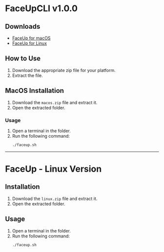 # FaceUpCLI v1.0.0

## Downloads
- [FaceUp for macOS](https://github.com/imonish8/Big-Data-Analytics/FaceUpCLI/Realeses/macos.zip)
- [FaceUp for Linux](https://github.com/imonish8/Big-Data-Analytics/FaceUpCLI/Realeses/linux.zip)

## How to Use
1. Download the appropriate zip file for your platform.
2. Extract the file.

## MacOS Installation
1. Download the `macos.zip` file and extract it.
2. Open the extracted folder.

### Usage
1. Open a terminal in the folder.
2. Run the following command:
   ```bash
   ./faceup.sh

---

# FaceUp - Linux Version

## Installation
1. Download the `linux.zip` file and extract it.
2. Open the extracted folder.

## Usage
1. Open a terminal in the folder.
2. Run the following command:
   ```bash
   ./faceup.sh
